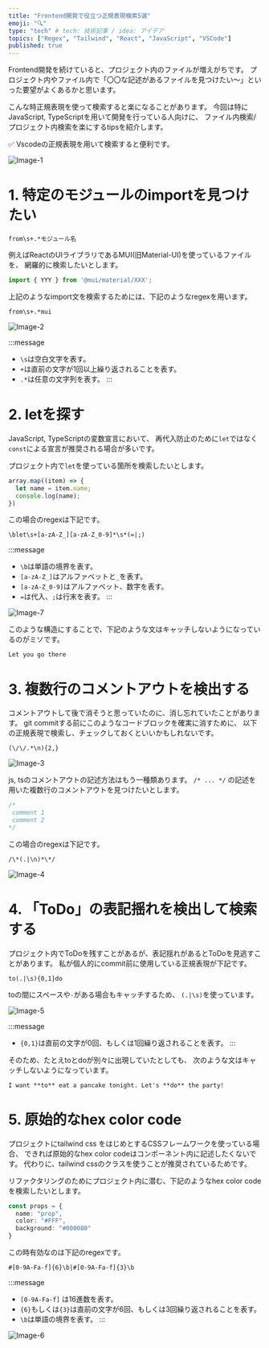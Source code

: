 ```yaml
---
title: "Frontend開発で役立つ正規表現検索5選"
emoji: "🔍"
type: "tech" # tech: 技術記事 / idea: アイデア
topics: ["Regex", "Tailwind", "React", "JavaScript", "VSCode"]
published: true
---
```


Frontend開発を続けていると、プロジェクト内のファイルが増えがちです。
プロジェクト内やファイル内で「〇〇な記述があるファイルを見つけたい〜」といった要望がよくあるかと思います。

こんな時正規表現を使って検索すると楽になることがあります。
今回は特にJavaScript, TypeScriptを用いて開発を行っている人向けに、
ファイル内検索/プロジェクト内検索を楽にするtipsを紹介します。

✅ Vscodeの正規表現を用いて検索すると便利です。

![Image-1](/images/doc8/doc8-1.png)

# 1. 特定のモジュールのimportを見つけたい

```regex
from\s+.*モジュール名
```

例えばReactのUIライブラリであるMUI(旧Material-UI)を使っているファイルを、
網羅的に検索したいとします。

```ts
import { YYY } from '@mui/material/XXX';
```

上記のようなimport文を検索するためには、下記のようなregexを用います。

```regex
from\s+.*mui
```

![Image-2](/images/doc8/doc8-2.png)


:::message
- `\s`は空白文字を表す。
- `+`は直前の文字が1回以上繰り返されることを表す。
- `.*`は任意の文字列を表す。
:::

# 2. letを探す

JavaScript, TypeScriptの変数宣言において、
再代入防止のために`let`ではなく`const`による宣言が推奨される場合が多いです。

プロジェクト内で`let`を使っている箇所を検索したいとします。

```ts
array.map((item) => {
  let name = item.name;
  console.log(name);
})
```

この場合のregexは下記です。

```regex
\blet\s+[a-zA-Z_][a-zA-Z_0-9]*\s*(=|;)
```

:::message
- `\b`は単語の境界を表す。
- `[a-zA-Z_]`はアルファベットと`_`を表す。
- `[a-zA-Z_0-9]`はアルファベット、数字を表す。
- `=`は代入、`;`は行末を表す。
:::

![Image-7](/images/doc8/doc8-7.png)

このような構造にすることで、下記のような文はキャッチしないようになっているのがミソです。

```text
Let you go there
```



# 3. 複数行のコメントアウトを検出する

コメントアウトして後で消そうと思っていたのに、消し忘れていたことがあります。
git commitする前にこのようなコードブロックを確実に消すために、
以下の正規表現で検索し、チェックしておくといいかもしれないです。


```
(\/\/.*\n){2,}
```


![Image-3](/images/doc8/doc8-3.png)

js, tsのコメントアウトの記述方法はもう一種類あります。
`/* ... */` の記述を用いた複数行のコメントアウトを見つけたいとします。

```js
/*
 comment 1
 comment 2
*/
```

この場合のregexは下記です。
```regex
/\*(.|\n)*\*/
```


![Image-4](/images/doc8/doc8-4.png)

# 4. 「ToDo」の表記揺れを検出して検索する

プロジェクト内でToDoを残すことがあるが、表記揺れがあるとToDoを見逃すことがあります。
私が個人的にcommit前に使用している正規表現が下記です。


```regex
to(.|\s){0,1}do
```

toの間にスペースや`-`がある場合もキャッチするため、
`(.|\s)`を使っています。


![Image-5](/images/doc8/doc8-5.png)


:::message
- `{0,1}`は直前の文字が0回、もしくは1回繰り返されることを表す。
:::


そのため、たとえtoとdoが別々に出現していたとしても、
次のような文はキャッチしないようになっています。

```text
I want **to** eat a pancake tonight. Let's **do** the party!
```



# 5. 原始的なhex color code

プロジェクトにtailwind css をはじめとするCSSフレームワークを使っている場合、
できれば原始的なhex color codeはコンポーネント内に記述したくないです。
代わりに、tailwind cssのクラスを使うことが推奨されているためです。

リファクタリングのためにプロジェクト内に潜む、下記のようなhex color codeを検索したいとします。

```ts
const props = {
  name: "prop",
  color: "#FFF",
  background: "#000080"
}
```

この時有効なのは下記のregexです。

```regex
#[0-9A-Fa-f]{6}\b|#[0-9A-Fa-f]{3}\b
```

:::message
- `[0-9A-Fa-f]` は16進数を表す。
- `{6}`もしくは`{3}`は直前の文字が6回、もしくは3回繰り返されることを表す。
- `\b`は単語の境界を表す。
:::

![Image-6](/images/doc8/doc8-6.png)

